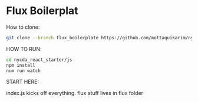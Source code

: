 # Flux Boilerplat 

How to clone:

```bash
git clone --branch flux_boilerplate https://github.com/mottaquikarim/nycda_react_starter
```

HOW TO RUN:

```bash
cd nycda_react_starter/js
npm install
num run watch
```

START HERE:

index.js kicks off everything. flux stuff lives in flux folder
